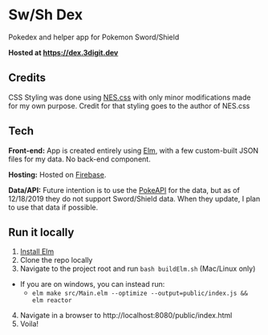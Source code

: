 # Sw/Sh Dex

Pokedex and helper app for Pokemon Sword/Shield

**Hosted at https://dex.3digit.dev**

## Credits

CSS Styling was done using [NES.css](https://nostalgic-css.github.io/NES.css/)
with only minor modifications made for my own purpose.  Credit for that styling goes
to the author of NES.css

## Tech

**Front-end:** App is created entirely using [Elm](https://elm-lang.org), with a few custom-built JSON
files for my data.  No back-end component.

**Hosting:** Hosted on [Firebase](https://firebase.google.com/).

**Data/API:** Future intention is to use the [PokeAPI](https://pokeapi.co) for the data, but as of
12/18/2019 they do not support Sword/Shield data.  When they update, I plan to use that
data if possible.

## Run it locally

1. [Install Elm](https://guide.elm-lang.org/install/elm.html)
2. Clone the repo locally
3. Navigate to the project root and run `bash buildElm.sh` (Mac/Linux only)
  - If you are on windows, you can instead run:
    - `elm make src/Main.elm --optimize --output=public/index.js && elm reactor`
4. Navigate in a browser to http://localhost:8080/public/index.html
5. Voila!
